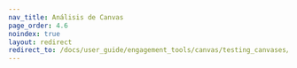 ```yaml
---
nav_title: Análisis de Canvas
page_order: 4.6
noindex: true
layout: redirect
redirect_to: /docs/user_guide/engagement_tools/canvas/testing_canvases/measuring_and_testing_with_canvas_analytics/
---
```

